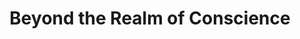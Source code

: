 ---
title:          Beyond the Realm of Conscience
genre:          ancient
chinesetitle:   宮心計
previoustitle:  Palace Scheme
episodes:       33
producer:       Kwan Wing-Chung
broadcaststart: 2009-10-18
broadcastend:   2009-11-28
website:        http://programme.tvb.com/drama/beyondrealmofconscience
synopsis:       Imperial Household Bureau is responsible for managing and directing all household services to the Emperor and the Imperial family in the Tang Dynasty. It is comprised of four departments, namely Jewels, Attire, Food and Furnishings. LAU SAM-HO <small>(Charmaine Sheh)</small> and YIU KAM-LING <small>(Tavia Yeung)</small> are introduced into the bureau in their tender age and brought up in the disciplines of the palace. The two girls are diligent. YUEN TSUI-WAN <small>(Susanna Kwan)</small>, Head of the Jewels, and CHUNG SUET-HA <small>(Michelle Yim)</small>, Head of the Attire, are both very fond of Ho for she is a kindhearted young girl. Soon, they start fighting for the fellowship of Ho.</p><p>Ho always remembers her mother’s words left to her before she passed away, that she was told, “Doing good deeds, Speaking good words, Showing goodwill”. She lives her life of being gracious and kind-hearted in the palace. On the other hand, Ling believes her survival in palace is achieved through cruel and calculating tactics. She cheats and schemes her way to the top and finally becomes the concubine.</p><p>Though she realizes that Ho has fallen in love with the chess master KO HIN-YEUNG <small>(Kevin Cheng)</small>, her jealousy still arouses by Ho’s attraction to the EMPEROR LEE YI <small>(Moses Chan)</small>. Fearing that she is losing power, she ruthlessly makes up a false allegation against Ho for murdering the Empress <small>(Mary Hon)</small> and condemns her to death. No matter how clever she is to scheme, things do not go the way she planned. By using a strong comparison of the two distinctive characters, Ho and Ling, the message of the drama is that “benevolence” is the only way to gain final victory.

fullname:       Mang Bo-Yin
altname:        Concubine Yin
age:            24
identity:       Xianfei (Tang-style concubine)
appearance:     15-30
personality:    Smart and resourcefull, iron-willed and unyielding, straight-forward, keeps on promises, is knowledgeable and comes from a wealthy family. At first she obeyed her godfather’s orders, but later she sees clearly that he's wrong. Without hesitating, she risked her life by giving out the name and fights righteous for her true love. She'll not grudge, even when have to sacrifice her life.
background:     GENERAL MANG’s <small>(Cheung Kwok-Keung)</small> daughter and MA YUEN-ZHI’s <small>(Lee Kwok Lun)</small> goddaughter, she got introduced into the palace to become Lee Yi’s concubine.
happenings:     Lee Yi is very scrupulous towards Ma Yuen-Zhi, he thought that concubine Yin was just a chess piece that Ma has put to his side, because of this Yin Fei was neglected by him. Yin Fei could only feel gloomy and cold behind the palace door, later she got to learn Sam Ho, and she was touched by Sam Ho’s good character and they become friends. At the time, Ma sees that Lee Yi expands his power. In order to isolate Xuanzhong, he has to eradicate his imperial guard Ko Hin Yeung first. He makes use of the subject that Hin Yeung father boast disrespectful words as a pretext. The punishment led to confiscation of posessions and house. Sam Ho asked Yin Fei to step forward and help begging, for Hin Yeung will Lee Yi be risked. That time, Yin Fei has developed true feelings to Lee Yi, weighting the pros and cons, she risked her life by giving out Ma’s name and stepped forward to solve the trouble. Lee Yi felt grateful, later Yin Fei got pregnant of the Emperor’s son, her relationship with Lee Yi developed even deeper. But Ma recruited Lai Fei <small>(Tavia Yeung)</small>, who strikes a vicious blow to murder Yin Fei…
---